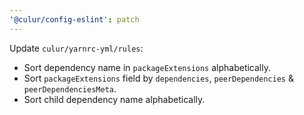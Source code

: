 ```yaml
---
'@culur/config-eslint': patch
---
```


Update `culur/yarnrc-yml/rules`:

- Sort dependency name in `packageExtensions` alphabetically.
- Sort `packageExtensions` field by `dependencies`, `peerDependencies` & `peerDependenciesMeta`.
- Sort child dependency name alphabetically.
